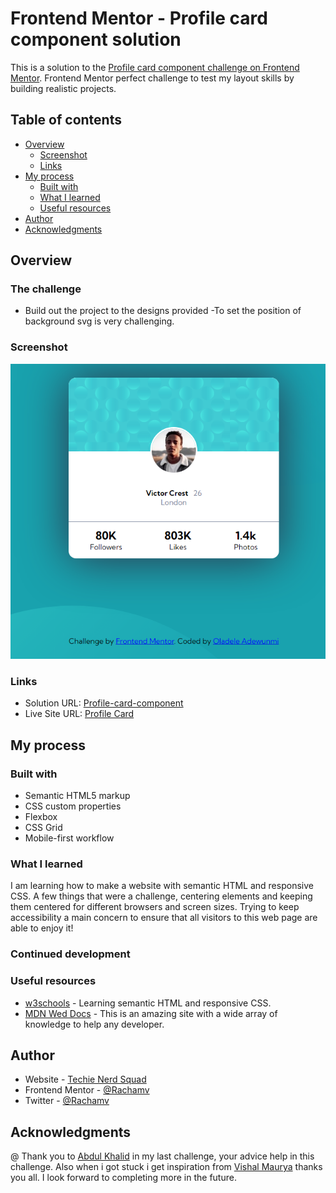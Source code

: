# Frontend Mentor - Profile card component solution

This is a solution to the [Profile card component challenge on Frontend Mentor](https://www.frontendmentor.io/challenges/profile-card-component-cfArpWshJ). Frontend Mentor perfect challenge to test my layout skills by building realistic projects. 

## Table of contents

- [Overview](#overview)
  - [Screenshot](#screenshot)
  - [Links](#links)
- [My process](#my-process)
  - [Built with](#built-with)
  - [What I learned](#what-i-learned)
  - [Useful resources](#useful-resources)
- [Author](#author)
- [Acknowledgments](#acknowledgments)

## Overview

### The challenge

- Build out the project to the designs provided -To set the position of background svg is very challenging.

### Screenshot

![](./images/profile-card.png)

### Links

- Solution URL: [Profile-card-component](https://github.com/Rachamv/Profile-card-component)
- Live Site URL: [Profile Card](https://rachamv.github.io/Profile-card-component/)

## My process

### Built with

- Semantic HTML5 markup
- CSS custom properties
- Flexbox
- CSS Grid
- Mobile-first workflow

### What I learned

I am learning how to make a website with semantic HTML and responsive CSS. A few things that were a challenge, centering
elements and keeping them centered for different browsers and screen sizes. Trying to keep accessibility a main concern to
ensure that all visitors to this web page are able to enjoy it!

### Continued development

### Useful resources
- [w3schools](https://www.w3schools.com) - Learning semantic HTML and responsive CSS.
- [MDN Wed Docs](https://developer.mozilla.org/en-US/) - This is an amazing site with a wide array of knowledge to help any developer.

## Author

- Website - [Techie Nerd Squad](https://tnsquad.com/)
- Frontend Mentor - [@Rachamv](https://www.frontendmentor.io/profile/rachamv)
- Twitter - [@Rachamv](https://www.twitter.com/Racham_v)

## Acknowledgments
@
Thank you to [Abdul Khalid](https://www.frontendmentor.io/profile/0xAbdulKhalid
) in my last challenge, your advice help in this challenge. Also when i got stuck i get inspiration from [Vishal Maurya](https://www.frontendmentor.io/profile/VishalMauryastp) thanks you all.
I look forward to completing more in the future.
